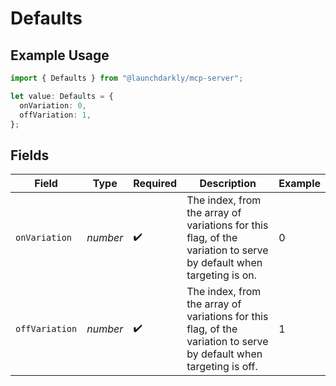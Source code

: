 # Defaults

## Example Usage

```typescript
import { Defaults } from "@launchdarkly/mcp-server";

let value: Defaults = {
  onVariation: 0,
  offVariation: 1,
};
```

## Fields

| Field                                                                                                              | Type                                                                                                               | Required                                                                                                           | Description                                                                                                        | Example                                                                                                            |
| ------------------------------------------------------------------------------------------------------------------ | ------------------------------------------------------------------------------------------------------------------ | ------------------------------------------------------------------------------------------------------------------ | ------------------------------------------------------------------------------------------------------------------ | ------------------------------------------------------------------------------------------------------------------ |
| `onVariation`                                                                                                      | *number*                                                                                                           | :heavy_check_mark:                                                                                                 | The index, from the array of variations for this flag, of the variation to serve by default when targeting is on.  | 0                                                                                                                  |
| `offVariation`                                                                                                     | *number*                                                                                                           | :heavy_check_mark:                                                                                                 | The index, from the array of variations for this flag, of the variation to serve by default when targeting is off. | 1                                                                                                                  |